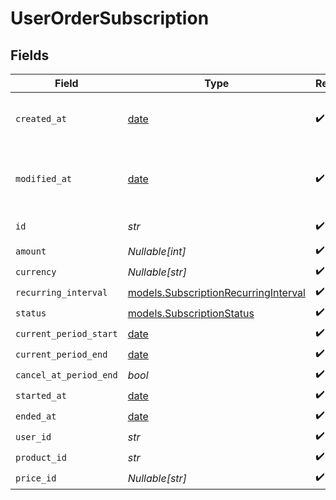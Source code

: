 # UserOrderSubscription


## Fields

| Field                                                                              | Type                                                                               | Required                                                                           | Description                                                                        |
| ---------------------------------------------------------------------------------- | ---------------------------------------------------------------------------------- | ---------------------------------------------------------------------------------- | ---------------------------------------------------------------------------------- |
| `created_at`                                                                       | [date](https://docs.python.org/3/library/datetime.html#date-objects)               | :heavy_check_mark:                                                                 | Creation timestamp of the object.                                                  |
| `modified_at`                                                                      | [date](https://docs.python.org/3/library/datetime.html#date-objects)               | :heavy_check_mark:                                                                 | Last modification timestamp of the object.                                         |
| `id`                                                                               | *str*                                                                              | :heavy_check_mark:                                                                 | The ID of the object.                                                              |
| `amount`                                                                           | *Nullable[int]*                                                                    | :heavy_check_mark:                                                                 | N/A                                                                                |
| `currency`                                                                         | *Nullable[str]*                                                                    | :heavy_check_mark:                                                                 | N/A                                                                                |
| `recurring_interval`                                                               | [models.SubscriptionRecurringInterval](../models/subscriptionrecurringinterval.md) | :heavy_check_mark:                                                                 | N/A                                                                                |
| `status`                                                                           | [models.SubscriptionStatus](../models/subscriptionstatus.md)                       | :heavy_check_mark:                                                                 | N/A                                                                                |
| `current_period_start`                                                             | [date](https://docs.python.org/3/library/datetime.html#date-objects)               | :heavy_check_mark:                                                                 | N/A                                                                                |
| `current_period_end`                                                               | [date](https://docs.python.org/3/library/datetime.html#date-objects)               | :heavy_check_mark:                                                                 | N/A                                                                                |
| `cancel_at_period_end`                                                             | *bool*                                                                             | :heavy_check_mark:                                                                 | N/A                                                                                |
| `started_at`                                                                       | [date](https://docs.python.org/3/library/datetime.html#date-objects)               | :heavy_check_mark:                                                                 | N/A                                                                                |
| `ended_at`                                                                         | [date](https://docs.python.org/3/library/datetime.html#date-objects)               | :heavy_check_mark:                                                                 | N/A                                                                                |
| `user_id`                                                                          | *str*                                                                              | :heavy_check_mark:                                                                 | N/A                                                                                |
| `product_id`                                                                       | *str*                                                                              | :heavy_check_mark:                                                                 | N/A                                                                                |
| `price_id`                                                                         | *Nullable[str]*                                                                    | :heavy_check_mark:                                                                 | N/A                                                                                |